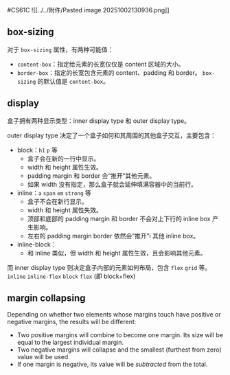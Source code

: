 #CS61C 
![[../../附件/Pasted image 20251002130936.png]]
## box-sizing
对于 `box-sizing` 属性，有两种可能值：
- `content-box`：指定给元素的长宽仅仅是 content 区域的大小。
- `border-box`：指定的长宽包含元素的 content、padding 和 border。
`box-sizing` 的默认值是 `content-box`。

## display
盒子拥有两种显示类型：inner display type 和 outer display type。

outer display type 决定了一个盒子如何和其周围的其他盒子交互，主要包含：
- block：`h1` `p` 等
	- 盒子会在新的一行中显示。
	- width 和 height 属性生效。
	- padding margin 和 border 会“推开”其他元素。
	- 如果 width 没有指定，那么盒子就会延伸填满容器中的当前行。
- inline：`a` `span` `em` `strong` 等
	- 盒子不会在新行显示。
	- width 和 height 属性失效。
	- 顶部和底部的 padding margin 和 border 不会对上下行的 inline box 产生影响。
	- 左右的 padding margin border 依然会“推开”i 其他 inline box。
- inline-block：
	- 和 inline 类似，但 width 和 height 属性生效，且会影响其他元素。

而 inner display type 则决定盒子内部的元素如何布局，包含 `flex` `grid` 等。
`inline` `inline-flex` `block` `flex` (即 block+flex)

## margin collapsing
Depending on whether two elements whose margins touch have positive or negative margins, the results will be different:
- Two positive margins will combine to become one margin. Its size will be equal to the largest individual margin.
- Two negative margins will collapse and the smallest (furthest from zero) value will be used.
- If one margin is negative, its value will be _subtracted_ from the total.